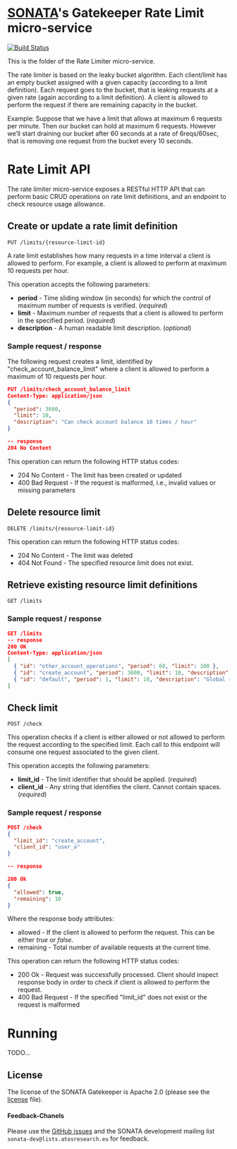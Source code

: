 # [SONATA](http://www.sonata-nfv.eu)'s Gatekeeper Rate Limit micro-service
[![Build Status](http://jenkins.sonata-nfv.eu/buildStatus/icon?job=son-gkeeper)](http://jenkins.sonata-nfv.eu/job/son-gkeeper)


This is the folder of the Rate Limiter micro-service. 

The rate limiter is based on the leaky bucket algorithm. Each client/limit has
an empty bucket assigned with a given capacity (according to a limit
definition). Each request goes to the bucket, that is leaking requests at a
given rate (again according to a limit definition). A client is allowed to
perform the request if there are remaining capacity in the bucket.

Example: Suppose that we have a limit that allows at maximum 6 requests per
minute. Then our bucket can hold at maximum 6 requests. However we’ll start 
draining our bucket after 60 seconds at a rate of 6reqs/60sec, that is 
removing one request from the bucket every 10 seconds.


# Rate Limit API
The rate limiter micro-service exposes a RESTful HTTP API that can perform basic
CRUD operations on rate limit definitions, and an endpoint to check resource
usage allowance.


## Create or update a rate limit definition
```
PUT /limits/{resource-limit-id}
```

A rate limit establishes how many requests in a time interval a client is
allowed to perform. For example, a client is allowed to perform at maximum 10
requests per hour.

This operation accepts the following parameters:

- **period** - Time sliding window (in seconds) for which the control of maximum
  number of requests is verified. (*required*)
- **limit** - Maximum number of requests that a client is allowed to perform in
  the specified period. (*required*)
- **description** - A human readable limit description. (*optional*)

### Sample request / response
The following request creates a limit, identified by
"check_account_balance_limit" where a client is allowed to perform a maximum of
10 requests per hour.

```json
PUT /limits/check_account_balance_limit
Content-Type: application/json
{
  "period": 3600,
  "limit": 10,
  "description": "Can check account balance 10 times / hour"
}

-- response
204 No Content
```

This operation can return the following HTTP status codes:
 - 204 No Content - The limit has been created or updated
 - 400 Bad Request - If the request is malformed, i.e., invalid values or missing parameters



## Delete resource limit
``` 
DELETE /limits/{resource-limit-id} 
```

This operation can return the following HTTP status codes:
 - 204 No Content - The limit was deleted 
 - 404 Not Found -  The specified resource limit does not exist.


## Retrieve existing resource limit definitions
``` 
GET /limits 
```
### Sample request / response
```json
GET /limits
-- response
200 OK
Content-Type: application/json
[
  { "id": "other_account_operations", "period": 60, "limit": 100 }, 
  { "id": "create_account", "period": 3600, "limit": 10, "description": "Can create 10 accounts / hour" },
  { "id": "default", "period": 1, "limit": 10, "description": "Global request rate policy is 10req/s"}
]
```


## Check limit
```
POST /check
```

This operation checks if a client is either allowed or not allowed to perform
the request according to the specified limit. Each call to this endpoint will
consume one request associated to the given client.

This operation accepts the following parameters:
 * **limit_id** - The limit identifier that should be applied. (*required*)
 * **client_id** - Any string that identifies the client. Cannot contain spaces. (*required*)


### Sample request / response
```json
POST /check
{
  "limit_id": "create_account",
  "client_id": "user_a"
}

-- response

200 Ok
{
  "allowed": true,
  "remaining": 10
}
```
Where the response body attributes:
 * allowed - If the client is allowed to perform the request. This can be either
   *true* or *false*.
 * remaining - Total number of available requests at the current time.

This operation can return the following HTTP status codes:
 - 200 Ok - Request was successfully processed. Client should inspect response
   body in order to check if client is allowed to perform the request.
 - 400 Bad Request - If the specified "limit_id" does not exist or the request
   is malformed




# Running
TODO...

## License
The license of the SONATA Gatekeeper is Apache 2.0 (please see the
[license](https://github.com/sonata-nfv/son-editorgkeeper/blob/master/LICENSE)
file).


#### Feedback-Chanels

Please use the [GitHub issues](https://github.com/sonata-nfv/son-gkeeper/issues)
and the SONATA development mailing list `sonata-dev@lists.atosresearch.eu` for
feedback.

